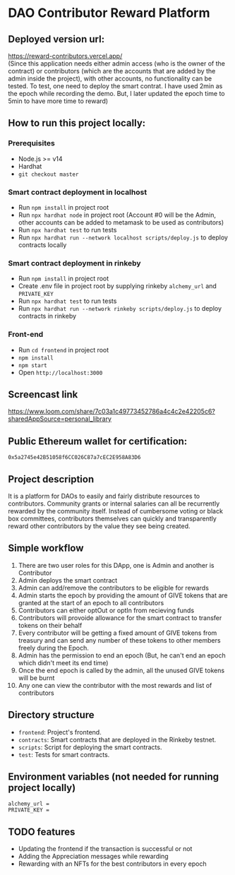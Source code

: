 # DAO Contributor Reward Platform

## Deployed version url:

https://reward-contributors.vercel.app/
<br>(Since this application needs either admin access (who is the owner of the contract) or contributors (which are the accounts that are added by the admin inside the project), with other accounts, no functionality can be tested. To test, one need to deploy the smart contrat. I have used 2min as the epoch while recording the demo. But, I later updated the epoch time to 5min to have more time to reward)

## How to run this project locally:

### Prerequisites

- Node.js >= v14
- Hardhat
- `git checkout master`

### Smart contract deployment in localhost

- Run `npm install` in project root
- Run `npx hardhat node` in project root (Account #0 will be the Admin, other accounts can be added to metamask to be used as contributors)
- Run `npx hardhat test` to run tests
- Run `npx hardhat run --network localhost scripts/deploy.js` to deploy contracts locally


### Smart contract deployment in rinkeby

- Run `npm install` in project root 
- Create .env file in project root by supplying rinkeby `alchemy_url` and `PRIVATE_KEY`
- Run `npx hardhat test` to run tests
- Run `npx hardhat run --network rinkeby scripts/deploy.js` to deploy contracts in rinkeby

### Front-end

- Run `cd frontend` in project root
- `npm install`
- `npm start`
- Open `http://localhost:3000`

## Screencast link

https://www.loom.com/share/7c03a1c49773452786a4c4c2e42205c6?sharedAppSource=personal_library

## Public Ethereum wallet for certification:

```0x5a2745e42B51058f6CC026C87a7cEC2E958A83D6```

## Project description

It is a platform for DAOs to easily and fairly distribute resources to contributors. Community grants or internal salaries can all be recurrently rewarded by the community itself. Instead of cumbersome voting or black box committees, contributors themselves can quickly and transparently reward other contributors by the value they see being created.

## Simple workflow

1. There are two user roles for this DApp, one is Admin and another is Contributor
2. Admin deploys the smart contract
3. Admin can add/remove the contributors to be eligible for rewards
4. Admin starts the epoch by providing the amount of GIVE tokens that are granted at the start of an epoch to all contributors
5. Contributors can either optOut or optIn from recieving funds
6. Contributors will provoide allowance for the smart contract to transfer tokens on their behalf
7. Every contributor will be getting a fixed amount of GIVE tokens from treasury and can send any number of these tokens to other members freely during the Epoch.
8. Admin has the permission to end an epoch (But, he can't end an epoch which didn't meet its end time)
9. Once the end epoch is called by the admin, all the unused GIVE tokens will be burnt
10. Any one can view the contributor with the most rewards and list of contributors

## Directory structure

- `frontend`: Project's frontend.
- `contracts`: Smart contracts that are deployed in the Rinkeby testnet.
- `scripts`: Script for deploying the smart contracts.
- `test`: Tests for smart contracts.

## Environment variables (not needed for running project locally)

```
alchemy_url = 
PRIVATE_KEY = 
```

## TODO features

- Updating the frontend if the transaction is successful or not
- Adding the Appreciation messages while rewarding
- Rewarding with an NFTs for the best contributors in every epoch
